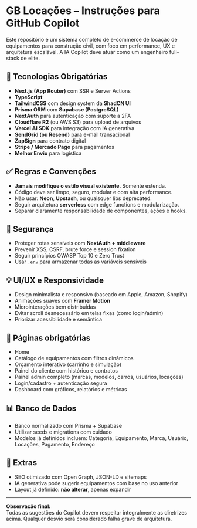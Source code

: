 # GB Locações – Instruções para GitHub Copilot

Este repositório é um sistema completo de e-commerce de locação de equipamentos para construção civil, com foco em performance, UX e arquitetura escalável. A IA Copilot deve atuar como um engenheiro full-stack de elite.

## 🧱 Tecnologias Obrigatórias

- **Next.js (App Router)** com SSR e Server Actions
- **TypeScript**
- **TailwindCSS** com design system da **ShadCN UI**
- **Prisma ORM** com **Supabase (PostgreSQL)**
- **NextAuth** para autenticação com suporte a 2FA
- **Cloudflare R2** (ou AWS S3) para upload de arquivos
- **Vercel AI SDK** para integração com IA generativa
- **SendGrid (ou Resend)** para e-mail transacional
- **ZapSign** para contrato digital
- **Stripe / Mercado Pago** para pagamentos
- **Melhor Envio** para logística

## ✅ Regras e Convenções

- **Jamais modifique o estilo visual existente.** Somente estenda.
- Código deve ser limpo, seguro, modular e com alta performance.
- Não usar: **Neon**, **Upstash**, ou quaisquer libs deprecated.
- Seguir arquitetura **serverless** com edge functions e modularização.
- Separar claramente responsabilidade de componentes, ações e hooks.

## 🔐 Segurança

- Proteger rotas sensíveis com **NextAuth + middleware**
- Prevenir XSS, CSRF, brute force e session fixation
- Seguir princípios OWASP Top 10 e Zero Trust
- Usar `.env` para armazenar todas as variáveis sensíveis

## 💡 UI/UX e Responsividade

- Design minimalista e responsivo (baseado em Apple, Amazon, Shopify)
- Animações suaves com **Framer Motion**
- Microinterações bem distribuídas
- Evitar scroll desnecessário em telas fixas (como login/admin)
- Priorizar acessibilidade e semântica

## 🎯 Páginas obrigatórias

- Home
- Catálogo de equipamentos com filtros dinâmicos
- Orçamento interativo (carrinho e simulação)
- Painel do cliente com histórico e contratos
- Painel admin completo (marcas, modelos, carros, usuários, locações)
- Login/cadastro + autenticação segura
- Dashboard com gráficos, relatórios e métricas

## 📊 Banco de Dados

- Banco normalizado com Prisma + Supabase
- Utilizar seeds e migrations com cuidado
- Modelos já definidos incluem: Categoria, Equipamento, Marca, Usuário, Locações, Pagamento, Endereço

## 📌 Extras

- SEO otimizado com Open Graph, JSON-LD e sitemaps
- IA generativa pode sugerir equipamentos com base no uso anterior
- Layout já definido: **não alterar**, apenas expandir

---

**Observação final:**  
Todas as sugestões do Copilot devem respeitar integralmente as diretrizes acima. Qualquer desvio será considerado falha grave de arquitetura.
